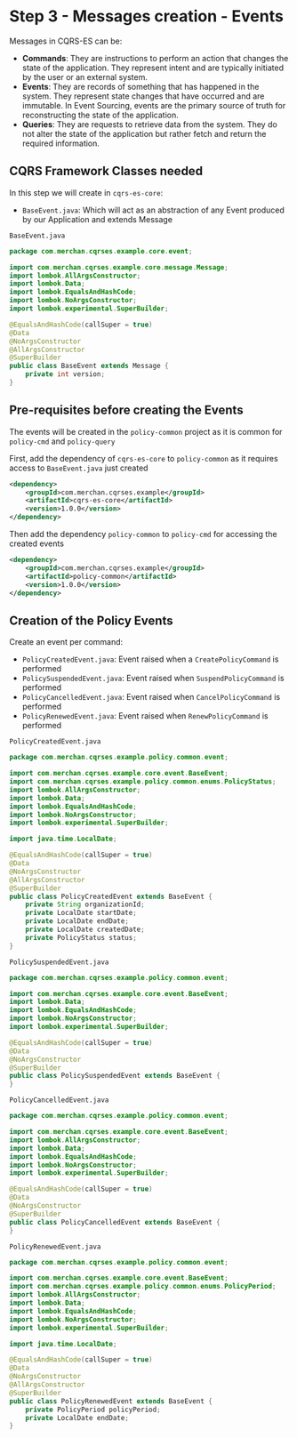 # Step 3 - Messages creation - Events
Messages in CQRS-ES can be:
- **Commands**: They are instructions to perform an action that changes the state of the application. They represent intent and are typically initiated by the user or an external system.
- **Events**: They are records of something that has happened in the system. They represent state changes that have occurred and are immutable. In Event Sourcing, events are the primary source of truth for reconstructing the state of the application.
- **Queries**: They are requests to retrieve data from the system. They do not alter the state of the application but rather fetch and return the required information.

## CQRS Framework Classes needed
In this step we will create in `cqrs-es-core`:
- `BaseEvent.java`: Which will act as an abstraction of any Event produced by our Application and extends Message

`BaseEvent.java`
```java
package com.merchan.cqrses.example.core.event;

import com.merchan.cqrses.example.core.message.Message;
import lombok.AllArgsConstructor;
import lombok.Data;
import lombok.EqualsAndHashCode;
import lombok.NoArgsConstructor;
import lombok.experimental.SuperBuilder;

@EqualsAndHashCode(callSuper = true)
@Data
@NoArgsConstructor
@AllArgsConstructor
@SuperBuilder
public class BaseEvent extends Message {
    private int version;
}

```

## Pre-requisites before creating the Events
The events will be created in the `policy-common` project as it is common for `policy-cmd` and `policy-query`

First, add the dependency of `cqrs-es-core` to `policy-common` as it requires access to `BaseEvent.java` just created

```xml
<dependency>
    <groupId>com.merchan.cqrses.example</groupId>
    <artifactId>cqrs-es-core</artifactId>
    <version>1.0.0</version>
</dependency>
```

Then add the dependency `policy-common` to `policy-cmd` for accessing the created events

```xml
<dependency>
    <groupId>com.merchan.cqrses.example</groupId>
    <artifactId>policy-common</artifactId>
    <version>1.0.0</version>
</dependency>
```

## Creation of the Policy Events
Create an event per command:
- `PolicyCreatedEvent.java`: Event raised when a `CreatePolicyCommand` is performed
- `PolicySuspendedEvent.java`: Event raised when `SuspendPolicyCommand` is performed
- `PolicyCancelledEvent.java`: Event raised when `CancelPolicyCommand` is performed
- `PolicyRenewedEvent.java`: Event raised when `RenewPolicyCommand` is performed

`PolicyCreatedEvent.java`

```java
package com.merchan.cqrses.example.policy.common.event;

import com.merchan.cqrses.example.core.event.BaseEvent;
import com.merchan.cqrses.example.policy.common.enums.PolicyStatus;
import lombok.AllArgsConstructor;
import lombok.Data;
import lombok.EqualsAndHashCode;
import lombok.NoArgsConstructor;
import lombok.experimental.SuperBuilder;

import java.time.LocalDate;

@EqualsAndHashCode(callSuper = true)
@Data
@NoArgsConstructor
@AllArgsConstructor
@SuperBuilder
public class PolicyCreatedEvent extends BaseEvent {
    private String organizationId;
    private LocalDate startDate;
    private LocalDate endDate;
    private LocalDate createdDate;
    private PolicyStatus status;
}

```

`PolicySuspendedEvent.java`

```java
package com.merchan.cqrses.example.policy.common.event;

import com.merchan.cqrses.example.core.event.BaseEvent;
import lombok.Data;
import lombok.EqualsAndHashCode;
import lombok.NoArgsConstructor;
import lombok.experimental.SuperBuilder;

@EqualsAndHashCode(callSuper = true)
@Data
@NoArgsConstructor
@SuperBuilder
public class PolicySuspendedEvent extends BaseEvent {
}


```

`PolicyCancelledEvent.java`

```java
package com.merchan.cqrses.example.policy.common.event;

import com.merchan.cqrses.example.core.event.BaseEvent;
import lombok.AllArgsConstructor;
import lombok.Data;
import lombok.EqualsAndHashCode;
import lombok.NoArgsConstructor;
import lombok.experimental.SuperBuilder;

@EqualsAndHashCode(callSuper = true)
@Data
@NoArgsConstructor
@SuperBuilder
public class PolicyCancelledEvent extends BaseEvent {
}


```

`PolicyRenewedEvent.java`

```java
package com.merchan.cqrses.example.policy.common.event;

import com.merchan.cqrses.example.core.event.BaseEvent;
import com.merchan.cqrses.example.policy.common.enums.PolicyPeriod;
import lombok.AllArgsConstructor;
import lombok.Data;
import lombok.EqualsAndHashCode;
import lombok.NoArgsConstructor;
import lombok.experimental.SuperBuilder;

import java.time.LocalDate;

@EqualsAndHashCode(callSuper = true)
@Data
@NoArgsConstructor
@AllArgsConstructor
@SuperBuilder
public class PolicyRenewedEvent extends BaseEvent {
    private PolicyPeriod policyPeriod;
    private LocalDate endDate;
}


```

